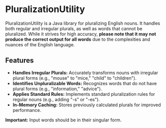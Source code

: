 # PluralizationUtility

PluralizationUtility is a Java library for pluralizing English nouns. It handles both regular and irregular plurals, as well as words that cannot be pluralized. While it strives for high accuracy, **please note that it may not produce the correct output for all words** due to the complexities and nuances of the English language.


## Features

* **Handles Irregular Plurals:** Accurately transforms nouns with irregular plural forms (e.g., "mouse" to "mice," "child" to "children").
* **Identifies Unpluralizable Words:** Recognizes words that do not have plural forms (e.g., "information," "advice").
* **Applies Standard Rules:** Implements standard pluralization rules for regular nouns (e.g., adding "-s" or "-es").
* **In-Memory Caching:** Stores previously calculated plurals for improved performance.
  
**Important:** Input words should be in their singular form.
